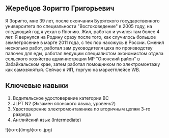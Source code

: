 ## Жеребцов Зоригто Григорьевич

Я Зоригто, мне 39 лет, после окончания Бурятского государственного университета по специальности "Востоковедение" в 2005 году, на следующий год я уехал в Японию. Жил, работал и учился там более 4 лет. Я вернулся на Родину сразу после того, как случилось большое землетрясение в марте 2011 года, с тех пор нахожусь в России. Сменил несколько работ, работал зам.руководителя цеха по производству палочек для еды, работал ведущим специалистом экономистом отдела сельского хозяйства администрации МР "Ононский район" в Забайкальском крае, затем работал помощником по электромонтажу как самозянятый. Сейчас я ИП, торгую на маркетплейсе WB.
## Ключевые навыки 
1. Водительское удостоверение категории BC  
2. JLPT N2 (Экзамен японского языка, уровень2)                                                                                                      
3. Удостоверение электромонтажника по вторичным цепям 3-го разряда                                                                                                        
4. Английский язык (Intermediate) 

![фото](img/фото .jpg)
